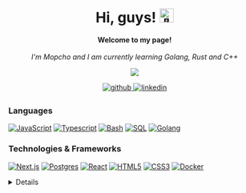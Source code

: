 <h1 align="center">Hi, guys! <img src="https://github.com/Mopcho/Mopcho/blob/main/assets/238178097-766d336d-b87d-44ba-807c-c51de2bc6b4d.gif" width="28px" alt="👋"></h1>

<p align="center">
    <b>Welcome to my page!</b><br><br>
    <i>
        I'm Mopcho and I am currently learning Golang, Rust and C++
    </i><br>
</p>

<p align="center">
  <img src="[https://www.google.com/url?sa=i&url=https%3A%2F%2Fwww.pngwing.com%2Fen%2Ffree-png-nzbmz&psig=AOvVaw1XNLeHWch4B091FzAfr7gO&ust=1707683734936000&source=images&cd=vfe&opi=89978449&ved=0CBMQjRxqFwoTCPD-_fjPoYQDFQAAAAAdAAAAABAF](https://w7.pngwing.com/pngs/627/820/png-transparent-gol-d-roger-monkey-d-luffy-shanks-one-piece-silvers-rayleigh-zoro-manga-human-piracy.png)" />
</p>

<div align="center">
<a href="https://github.com/Mopcho" target="_blank">
<img src=https://img.shields.io/badge/github-%2324292e.svg?&style=for-the-badge&logo=github&logoColor=white alt=github style="margin-bottom: 5px;" />
</a>
<a href="https://www.linkedin.com/in/valeri-petkov-2b3a2a1ab/" target="_blank">
<img src=https://img.shields.io/badge/linkedin-%231E77B5.svg?&style=for-the-badge&logo=linkedin&logoColor=white alt=linkedin style="margin-bottom: 5px;" />
</a>
</div>

### Languages
[![JavaScript](https://img.shields.io/badge/javascript-black?style=for-the-badge&logo=javascript)](https://github.com/Mopcho)
[![Typescript](https://img.shields.io/badge/typescript-black?style=for-the-badge&logo=typescript)](https://github.com/Mopcho)
[![Bash](https://img.shields.io/badge/bash-black?style=for-the-badge&logo=gnu-bash&logoColor=white)](https://github.com/Mopcho)
[![SQL](https://img.shields.io/badge/sql-black?style=for-the-badge&logo=mysql)](https://github.com/Mopcho)
[![Golang](https://img.shields.io/badge/go-black?style=for-the-badge&logo=go)](https://github.com/Mopcho)

### Technologies & Frameworks
[![Next.js](https://img.shields.io/badge/next.js-000000?style=for-the-badge&logo=nextdotjs&logoColor=white)](https://github.com/Mopcho)
[![Postgres](https://img.shields.io/badge/postgres-000000?style=for-the-badge&logo=postgres&logoColor=white)](https://github.com/Mopcho)
[![React](https://img.shields.io/badge/react-black?style=for-the-badge&logo=react)](https://github.com/Mopcho)
[![HTML5](https://img.shields.io/badge/html5-black?style=for-the-badge&logo=html5)](https://hub.docker.com/u/Mopcho)
[![CSS3](https://img.shields.io/badge/css3-black?style=for-the-badge&logo=css3)](https://hub.docker.com/u/Mopcho)
[![Docker](https://img.shields.io/badge/docker-black?style=for-the-badge&logo=docker)](https://hub.docker.com/u/Mopcho)

<details>
<p align="center">
  <a href="https://github.com/Mopcho">
    <img src="http://github-profile-summary-cards.vercel.app/api/cards/profile-details?username=Mopcho&theme=transparent" />
  </a>
  <a href="https://github.com/Mopcho">
    <img src="https://github-readme-streak-stats.herokuapp.com/?user=Mopcho&hide_border=true&card_width=338&theme=transparent" />
  </a>
  <a href="https://github.com/Mopcho">
    <img src="http://github-profile-summary-cards.vercel.app/api/cards/stats?username=Mopcho&theme=transparent" />
  </a>
</p>
<table><tr><td valign="top" width="33%">



### Frontend  
<div align="center">  
<a href="https://reactjs.org/" target="_blank"><img style="margin: 10px" src="https://profilinator.rishav.dev/skills-assets/react-original-wordmark.svg" alt="React" height="50" /></a>   
<a href="https://www.w3schools.com/css/" target="_blank"><img style="margin: 10px" src="https://profilinator.rishav.dev/skills-assets/css3-original-wordmark.svg" alt="CSS3" height="50" /></a>  
<a href="https://en.wikipedia.org/wiki/HTML5" target="_blank"><img style="margin: 10px" src="https://profilinator.rishav.dev/skills-assets/html5-original-wordmark.svg" alt="HTML5" height="50" /></a>  
<a href="https://www.javascript.com/" target="_blank"><img style="margin: 10px" src="https://profilinator.rishav.dev/skills-assets/javascript-original.svg" alt="JavaScript" height="50" /></a>  
<a href="https://www.typescriptlang.org/" target="_blank"><img style="margin: 10px" src="https://profilinator.rishav.dev/skills-assets/typescript-original.svg" alt="TypeScript" height="50" /></a>  
<a href="https://nextjs.org/" target="_blank"><img style="margin: 10px" src="https://profilinator.rishav.dev/skills-assets/nextjs.png" alt="NextJS" height="50" />
</div>

</td><td valign="top" width="33%">



### Backend  
<div align="center">  
<a href="https://www.javascript.com/" target="_blank"><img style="margin: 10px" src="https://profilinator.rishav.dev/skills-assets/javascript-original.svg" alt="JavaScript" height="50" /></a>  
<a href="https://www.typescriptlang.org/" target="_blank"><img style="margin: 10px" src="https://profilinator.rishav.dev/skills-assets/typescript-original.svg" alt="TypeScript" height="50" /></a>   
<a href="https://nodejs.org/" target="_blank"><img style="margin: 10px" src="https://profilinator.rishav.dev/skills-assets/nodejs-original-wordmark.svg" alt="Node.js" height="50" /></a>  
<a href="https://www.linux.org/" target="_blank"><img style="margin: 10px" src="https://profilinator.rishav.dev/skills-assets/linux-original.svg" alt="Linux" height="50" /></a>  
<a href="https://github.com/" target="_blank"><img style="margin: 10px" src="https://profilinator.rishav.dev/skills-assets/git-scm-icon.svg" alt="Git" height="50" /></a>  
<a href="https://www.gnu.org/software/bash/" target="_blank"><img style="margin: 10px" src="https://profilinator.rishav.dev/skills-assets/gnu_bash-icon.svg" alt="Bash" height="50" /></a>   
<a href="https://nextjs.org/" target="_blank"><img style="margin: 10px" src="https://profilinator.rishav.dev/skills-assets/nextjs.png" alt="NextJS" height="50" /></a> 
</div>

</td><td valign="top" width="33%">



### DevOps  
<div align="center">  
<a href="https://aws.amazon.com/" target="_blank"><img style="margin: 10px" src="https://profilinator.rishav.dev/skills-assets/amazonwebservices-original-wordmark.svg" alt="AWS" height="50" /></a>  
<a href="https://www.linux.org/" target="_blank"><img style="margin: 10px" src="https://profilinator.rishav.dev/skills-assets/linux-original.svg" alt="Linux" height="50" /></a>  
<a href="https://github.com/" target="_blank"><img style="margin: 10px" src="https://profilinator.rishav.dev/skills-assets/git-scm-icon.svg" alt="Git" height="50" /></a>  
<a href="https://www.gnu.org/software/bash/" target="_blank"><img style="margin: 10px" src="https://profilinator.rishav.dev/skills-assets/gnu_bash-icon.svg" alt="Bash" height="50" /></a>
  <a href="https://docs.microsoft.com/en-us/powershell/" target="_blank"><img style="margin: 10px" src="https://profilinator.rishav.dev/skills-assets/powershell.png" alt="PowerShell" height="50" /></a>


</div>

</td></tr></table>  

<br/>

<br/>  

</details>
